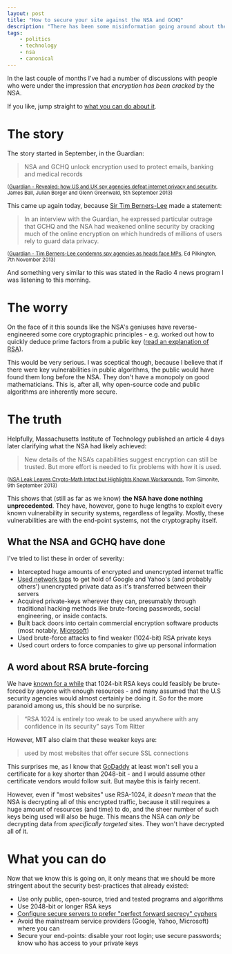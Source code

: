 ```yaml
---
layout: post
title: "How to secure your site against the NSA and GCHQ"
description: "There has been some misinformation going around about the state of our cryptographic technology following certain revelations about the NSA. I'm here to clear that up."
tags:
    - politics
    - technology
    - nsa
    - canonical
---
```


In the last couple of months I've had a number of discussions with people who were under the impression that *encryption has been cracked* by the NSA.

If you like, jump straight to [what you can do about it](#what-you-can-do).

The story
===

The story started in September, in the Guardian:

> NSA and GCHQ unlock encryption used to protect emails, banking and medical records

<small>([Guardian - Revealed: how US and UK spy agencies defeat internet privacy and security][guardian-defeat-privacy], James Ball, Julian Borger and Glenn Greenwald, 5th September 2013)</small>

This came up again today, because [Sir Tim Berners-Lee](http://en.wikipedia.org/wiki/Tim_berners_lee) made a statement:

> In an interview with the Guardian, he expressed particular outrage that GCHQ and the NSA had weakened online security by cracking much of the online encryption on which hundreds of millions of users rely to guard data privacy.

<small>([Guardian - Tim Berners-Lee condemns spy agencies as heads face MPs][guardian-berners-lee], Ed Pilkington, 7th November 2013)</small>

And something very similar to this was stated in the Radio 4 news program I was listening to this morning.

The worry
===

On the face of it this sounds like the NSA's geniuses have reverse-engineered some core cryptographic principles - e.g. worked out how to quickly deduce prime factors from a public key ([read an explanation of RSA][cryp-explained-prime-factors]).

This would be very serious. I was sceptical though, because I believe that if there were key vulnerabilities in public algorithms, the public would have found them long before the NSA. They don't have a monopoly on good mathematicians. This is, after all, why open-source code and public algorithms are inherently more secure.

The truth
===

Helpfully, Massachusetts Institute of Technology published an article 4 days later clarifying what the NSA had likely achieved:

> New details of the NSA’s capabilities suggest encryption can still be trusted. But more effort is needed to fix problems with how it is used.

<small>([NSA Leak Leaves Crypto-Math Intact but Highlights Known Workarounds][mit-crypto-math], Tom Simonite, 9th September 2013)</small>

This shows that (still as far as we know) **the NSA have done nothing unprecedented**. They have, however, gone to huge lengths to exploit every known vulnerability in security systems, regardless of legality. Mostly, these vulnerabilities are with the end-point systems, not the cryptography itself.

What the NSA and GCHQ have done
---

I've tried to list these in order of severity:

- Intercepted huge amounts of encrypted and unencrypted internet traffic
- [Used network taps][ind-network-taps] to get hold of Google and Yahoo's (and probably others') unencrypted private data as it's transferred between their servers
- Acquired private-keys wherever they can, presumably through traditional hacking methods like brute-forcing passwords, social engineering, or inside contacts.
- Built back doors into certain commercial encryption software products (most notably, [Microsoft](http://www.wired.co.uk/news/archive/2013-07/12/microsoft-nsa-collusion))
- Used brute-force attacks to find weaker (1024-bit) RSA private keys
- Used court orders to force companies to give up personal information

A word about RSA brute-forcing
---

We have [known for a while][se-rsa-length] that 1024-bit RSA keys could feasibly be brute-forced by anyone with enough resources - and many assumed that the U.S security agencies would almost certainly be doing it. So for the more paranoid among us, this should be no surprise.

> “RSA 1024 is entirely too weak to be used anywhere with any confidence in its security” says Tom Ritter

However, MIT also claim that these weaker keys are:

> used by most websites that offer secure SSL connections

This surprises me, as I know that [GoDaddy](http://uk.godaddy.com/) at least won't sell you a certificate for a key shorter than 2048-bit - and I would assume other certificate vendors would follow suit. But maybe this is fairly recent.

However, even if "most websites" use RSA-1024, it *doesn't mean* that the NSA is decrypting all of this encrypted traffic, because it still requires a huge amount of resources (and time) to do, and the sheer number of such keys being used will also be huge. This means the NSA can *only* be decrypting data from *specifically targeted* sites. They won't have decrypted all of it.

<span id="what-you-can-do"></span>

What you can do
===

Now that we know this is going on, it only means that we should be more stringent about the security best-practices that already existed:

- Use only public, open-source, tried and tested programs and algorithms
- Use 2048-bit or longer RSA keys
- [Configure secure servers to prefer "perfect forward secrecy" cyphers][se-https-pfs]
- Avoid the mainstream service providers (Google, Yahoo, Microsoft) where you can
- Secure your end-points: disable your root login; use secure passwords; know who has access to your private keys

[se-rsa-length]: http://stackoverflow.com/questions/589834/what-rsa-key-length-should-i-use-for-my-ssl-certificates
[se-https-pfs]: http://crypto.stackexchange.com/questions/8933/how-can-i-use-ssl-tls-with-perfect-forward-secrecy
[cryp-explained-prime-factors]: http://www.informit.com/articles/article.aspx?p=102212&seqNum=4
[mit-crypto-math]: http://www.technologyreview.com/news/519171/nsa-leak-leaves-crypto-math-intact-but-highlights-known-workarounds/
[guardian-defeat-privacy]: http://www.theguardian.com/world/2013/sep/05/nsa-gchq-encryption-codes-security
[guardian-berners-lee]: http://www.theguardian.com/world/2013/nov/06/tim-berners-lee-encryption-spy-agencies
[ind-network-taps]: http://www.independent.co.uk/news/world/americas/nsa-hacked-google-and-yahoos-data-centre-links-snowden-documents-say-8913998.html